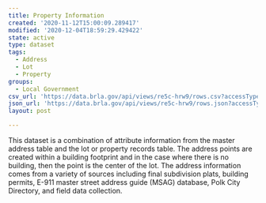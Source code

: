 ```yaml
---
title: Property Information
created: '2020-11-12T15:00:09.289417'
modified: '2020-12-04T18:59:29.429422'
state: active
type: dataset
tags:
  - Address
  - Lot
  - Property
groups:
  - Local Government
csv_url: 'https://data.brla.gov/api/views/re5c-hrw9/rows.csv?accessType=DOWNLOAD'
json_url: 'https://data.brla.gov/api/views/re5c-hrw9/rows.json?accessType=DOWNLOAD'
layout: post

---
```

This dataset is a combination of attribute information from the master address table and the lot or property records table. The address points are created within a building footprint and in the case where there is no building, then the point is the center of the lot.  The address information comes from a variety of sources including final subdivision plats, building permits, E-911 master street address guide (MSAG) database, Polk City Directory, and field data collection.
